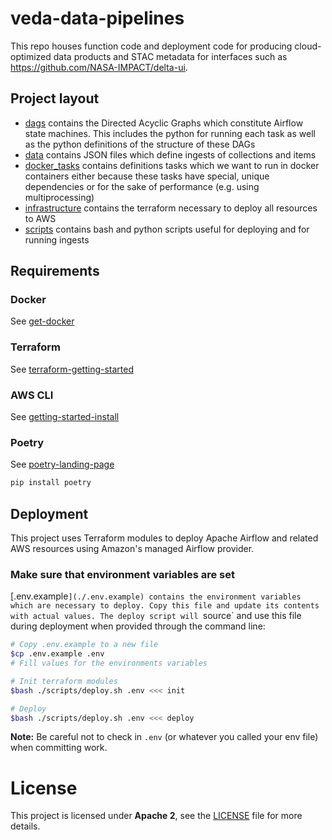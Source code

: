 # veda-data-pipelines

This repo houses function code and deployment code for producing cloud-optimized
data products and STAC metadata for interfaces such as https://github.com/NASA-IMPACT/delta-ui.

## Project layout

- [dags](./dags/) contains the Directed Acyclic Graphs which constitute Airflow state machines. This includes the python for running each task as well as the python definitions of the structure of these DAGs
- [data](./data/) contains JSON files which define ingests of collections and items
- [docker_tasks](./docker_tasks/) contains definitions tasks which we want to run in docker containers either because these tasks have special, unique dependencies or for the sake of performance (e.g. using multiprocessing)
- [infrastructure](./infrastructure/) contains the terraform necessary to deploy all resources to AWS
- [scripts](./scripts/) contains bash and python scripts useful for deploying and for running ingests


## Requirements

### Docker

See [get-docker](https://docs.docker.com/get-docker/)

### Terraform 

See [terraform-getting-started](https://developer.hashicorp.com/terraform/tutorials/aws-get-started/install-cli)

### AWS CLI

See [getting-started-install](https://docs.aws.amazon.com/cli/latest/userguide/getting-started-install.html)

### Poetry

See [poetry-landing-page](https://pypi.org/project/poetry/)

```bash
pip install poetry
```

## Deployment

This project uses Terraform modules to deploy Apache Airflow and related AWS resources using Amazon's managed Airflow provider.

### Make sure that environment variables are set

[.env.example`](./.env.example) contains the environment variables which are necessary to deploy. Copy this file and update its contents with actual values. The deploy script will `source` and use this file during deployment when provided through the command line:

```bash
# Copy .env.example to a new file
$cp .env.example .env
# Fill values for the environments variables

# Init terraform modules
$bash ./scripts/deploy.sh .env <<< init

# Deploy
$bash ./scripts/deploy.sh .env <<< deploy
```

**Note:** Be careful not to check in `.env` (or whatever you called your env file) when committing work.

# License
This project is licensed under **Apache 2**, see the [LICENSE](LICENSE) file for more details.

